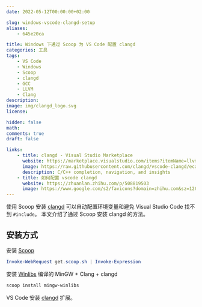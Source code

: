 ```yaml
---
date: 2022-05-12T00:00:00+02:00

slug: windows-vscode-clangd-setup
aliases:
    - 645e20ca

title: Windows 下通过 Scoop 为 VS Code 配置 clangd
categories: 工具
tags:
    - VS Code
    - Windows
    - Scoop
    - clangd
    - GCC
    - LLVM
    - Clang
description:
image: img/clangd_logo.svg
license:

hidden: false
math:
comments: true
draft: false

links:
    - title: clangd - Visual Studio Marketplace
      website: https://marketplace.visualstudio.com/items?itemName=llvm-vs-code-extensions.vscode-clangd
      image: https://raw.githubusercontent.com/clangd/vscode-clangd/eca1e05a39c4e987dca6247d825dfbe92fd5996f/icon.png
      description: C/C++ completion, navigation, and insights
    - title: 如何配置 vscode clangd
      website: https://zhuanlan.zhihu.com/p/508819503
      image: https://www.google.com/s2/favicons?domain=zhihu.com&sz=128
---
```


使用 Scoop 安装 [clangd](https://clangd.llvm.org/) 可以自动配置环境变量和避免 Visual Studio Code 找不到 `#include`。
本文介绍了通过 Scoop 安装 clangd 的方法。

<!--more-->

## 安装方式

安装 [Scoop](https://scoop.sh/)

```powershell
Invoke-WebRequest get.scoop.sh | Invoke-Expression
```

安装 [Winlibs](https://winlibs.com/) 编译的 MinGW + Clang + clangd

```powershell
scoop install mingw-winlibs
```

VS Code 安装 [clangd](https://marketplace.visualstudio.com/items?itemName=llvm-vs-code-extensions.vscode-clangd) 扩展。
